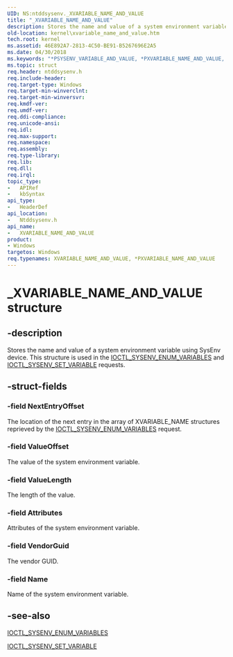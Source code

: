 ```yaml
---
UID: NS:ntddsysenv._XVARIABLE_NAME_AND_VALUE
title: "_XVARIABLE_NAME_AND_VALUE"
description: Stores the name and value of a system environment variable using SysEnv device. This structure is used in the IOCTL_SYSENV_ENUM_VARIABLES and IOCTL_SYSENV_SET_VARIABLE requests.
old-location: kernel\xvariable_name_and_value.htm
tech.root: kernel
ms.assetid: 46E892A7-2813-4C50-BE91-B5267696E2A5
ms.date: 04/30/2018
ms.keywords: "*PSYSENV_VARIABLE_AND_VALUE, *PXVARIABLE_NAME_AND_VALUE, PXVARIABLE_NAME_AND_VALUE, PXVARIABLE_NAME_AND_VALUE structure pointer [Kernel-Mode Driver Architecture], SYSENV_VARIABLE_AND_VALUE, XVARIABLE_NAME_AND_VALUE, XVARIABLE_NAME_AND_VALUE structure [Kernel-Mode Driver Architecture], _XVARIABLE_NAME_AND_VALUE, kernel.xvariable_name_and_value, ntddsysenv/PXVARIABLE_NAME_AND_VALUE, ntddsysenv/XVARIABLE_NAME_AND_VALUE"
ms.topic: struct
req.header: ntddsysenv.h
req.include-header: 
req.target-type: Windows
req.target-min-winverclnt: 
req.target-min-winversvr: 
req.kmdf-ver: 
req.umdf-ver: 
req.ddi-compliance: 
req.unicode-ansi: 
req.idl: 
req.max-support: 
req.namespace: 
req.assembly: 
req.type-library: 
req.lib: 
req.dll: 
req.irql: 
topic_type:
-	APIRef
-	kbSyntax
api_type:
-	HeaderDef
api_location:
-	Ntddsysenv.h
api_name:
-	XVARIABLE_NAME_AND_VALUE
product:
- Windows
targetos: Windows
req.typenames: XVARIABLE_NAME_AND_VALUE, *PXVARIABLE_NAME_AND_VALUE
---
```


# _XVARIABLE_NAME_AND_VALUE structure


## -description


Stores the name and value of a system environment variable using
    SysEnv device. This structure is used in the <a href="https://msdn.microsoft.com/library/windows/hardware/mt791525">IOCTL_SYSENV_ENUM_VARIABLES</a> and <a href="https://msdn.microsoft.com/library/windows/hardware/mt791528">IOCTL_SYSENV_SET_VARIABLE</a> requests.


## -struct-fields




### -field NextEntryOffset

The location of the next entry in the array of XVARIABLE_NAME structures reprieved by the  <a href="https://msdn.microsoft.com/library/windows/hardware/mt791525">IOCTL_SYSENV_ENUM_VARIABLES</a> request.


### -field ValueOffset

The value of the system environment variable.


### -field ValueLength

The length of the value.


### -field Attributes

Attributes of the system environment variable.


### -field VendorGuid

The vendor GUID.


### -field Name

Name of the system environment variable.


## -see-also




<a href="https://msdn.microsoft.com/library/windows/hardware/mt791525">IOCTL_SYSENV_ENUM_VARIABLES</a>



<a href="https://msdn.microsoft.com/library/windows/hardware/mt791528">IOCTL_SYSENV_SET_VARIABLE</a>
 

 

